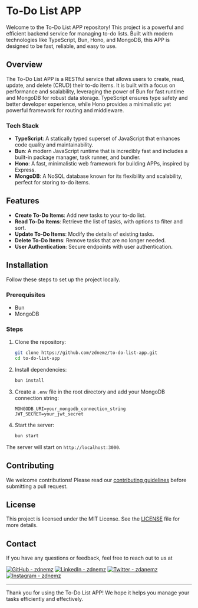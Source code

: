 # To-Do List APP

Welcome to the To-Do List APP repository! This project is a powerful and efficient backend service for managing to-do lists. Built with modern technologies like TypeScript, Bun, Hono, and MongoDB, this APP is designed to be fast, reliable, and easy to use.

## Overview

The To-Do List APP is a RESTful service that allows users to create, read, update, and delete (CRUD) their to-do items. It is built with a focus on performance and scalability, leveraging the power of Bun for fast runtime and MongoDB for robust data storage. TypeScript ensures type safety and better developer experience, while Hono provides a minimalistic yet powerful framework for routing and middleware.

### Tech Stack

- **TypeScript**: A statically typed superset of JavaScript that enhances code quality and maintainability.
- **Bun**: A modern JavaScript runtime that is incredibly fast and includes a built-in package manager, task runner, and bundler.
- **Hono**: A fast, minimalistic web framework for building APPs, inspired by Express.
- **MongoDB**: A NoSQL database known for its flexibility and scalability, perfect for storing to-do items.

## Features

- **Create To-Do Items**: Add new tasks to your to-do list.
- **Read To-Do Items**: Retrieve the list of tasks, with options to filter and sort.
- **Update To-Do Items**: Modify the details of existing tasks.
- **Delete To-Do Items**: Remove tasks that are no longer needed.
- **User Authentication**: Secure endpoints with user authentication.

## Installation

Follow these steps to set up the project locally.

### Prerequisites

- Bun
- MongoDB

### Steps

1. Clone the repository:
    ```sh
    git clone https://github.com/zdnemz/to-do-list-app.git
    cd to-do-list-app
    ```

2. Install dependencies:
    ```sh
    bun install
    ```

3. Create a `.env` file in the root directory and add your MongoDB connection string:
    ```env
    MONGODB_URI=your_mongodb_connection_string
    JWT_SECRET=your_jwt_secret
    ```

4. Start the server:
    ```sh
    bun start
    ```

The server will start on `http://localhost:3000`.

## Contributing

We welcome contributions! Please read our [contributing guidelines](CONTRIBUTING.md) before submitting a pull request.

## License

This project is licensed under the MIT License. See the [LICENSE](LICENSE) file for more details.

## Contact

If you have any questions or feedback, feel free to reach out to us at

[![GitHub - zdnemz](https://img.shields.io/badge/zdnemz-%23121011.svg?style=flat-square&logo=GitHub&logoColor=white)](https://github.com/zdnemz)
[![LinkedIn - zdnemz](https://img.shields.io/badge/zdnemz-%230077B5.svg?style=flat-square&logo=LinkedIn&logoColor=white)](https://www.linkedin.com/in/zdnemz/)
[![Twitter - zdanemz](https://img.shields.io/badge/zdnemz-%231DA1F2.svg?style=flat-square&logo=Twitter&logoColor=white)](https://twitter.com/zdanemz)
[![Instagram - zdnemz](https://img.shields.io/badge/zdnmez-%23E4405F.svg?style=flat-square&logo=Instagram&logoColor=white)](https://instagram.com/zdnemz)

---

Thank you for using the To-Do List APP! We hope it helps you manage your tasks efficiently and effectively.